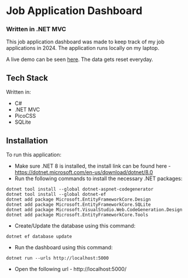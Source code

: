 # Job Application Dashboard

### Written in .NET MVC

This job application dashboard was made to keep track of my job applications in 2024. The application runs locally on my laptop.

A live demo can be seen [here](https://job-application-dashboard.fly.dev/). The data gets reset everyday.

## Tech Stack

Written in:

- C#
- .NET MVC
- PicoCSS
- SQLite

## Installation

To run this application:

- Make sure .NET 8 is installed, the install link can be found here - https://dotnet.microsoft.com/en-us/download/dotnet/8.0
- Run the following commands to install the necessary .NET packages:

```
dotnet tool install --global dotnet-aspnet-codegenerator
dotnet tool install --global dotnet-ef
dotnet add package Microsoft.EntityFrameworkCore.Design
dotnet add package Microsoft.EntityFrameworkCore.SQLite
dotnet add package Microsoft.VisualStudio.Web.CodeGeneration.Design
dotnet add package Microsoft.EntityFrameworkCore.Tools
```

- Create/Update the database using this command:

```
dotnet ef database update
```

- Run the dashboard using this command:

```
dotnet run --urls http://localhost:5000
```

- Open the following url - http://localhost:5000/
